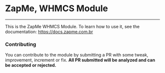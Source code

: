 # ZapMe, WHMCS Module

---

This is the ZapMe WHMCS Module. To learn how to use it, see the documentation:
https://docs.zapme.com.br

### Contributing
You can contribute to the module by submitting a PR with some tweak, improvement, increment or fix. <b>All PR submitted will be analyzed and can be accepted or rejected.</b>